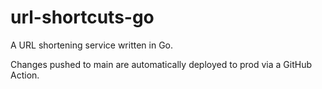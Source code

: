 # url-shortcuts-go

A URL shortening service written in Go.

Changes pushed to main are automatically deployed to prod via a GitHub Action.